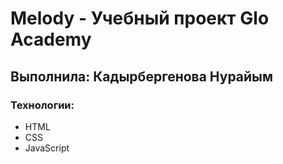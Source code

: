 # Melody - Учебный проект Glo Academy
## Выполнила: Кадырбергенова Нурайым
### Технологии:
- HTML
- CSS
- JavaScript
